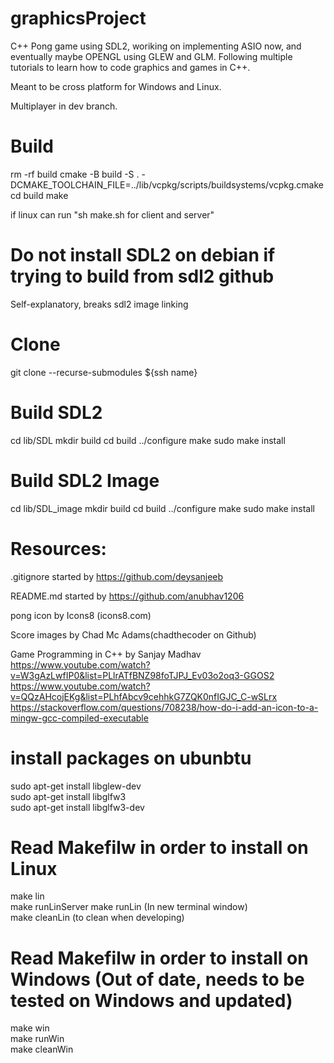 # graphicsProject

C++ Pong game using SDL2, woriking on implementing ASIO now, and eventually maybe OPENGL using GLEW and GLM. Following multiple tutorials to learn how to code graphics and games in C++.

Meant to be cross platform for Windows and Linux.

Multiplayer in dev branch.

# Build

rm -rf build
cmake -B build -S . -DCMAKE_TOOLCHAIN_FILE=../lib/vcpkg/scripts/buildsystems/vcpkg.cmake
cd build
make

if linux can run "sh make.sh for client and server"

# Do not install SDL2 on debian if trying to build from sdl2 github

Self-explanatory, breaks sdl2 image linking

# Clone

git clone --recurse-submodules ${ssh name}

# Build SDL2

cd lib/SDL
mkdir build
cd build
../configure
make
sudo make install

# Build SDL2 Image

cd lib/SDL_image
mkdir build
cd build
../configure
make
sudo make install

# Resources:

.gitignore started by https://github.com/deysanjeeb

README.md started by https://github.com/anubhav1206

pong icon by Icons8 (icons8.com)

Score images by Chad Mc Adams(chadthecoder on Github)

Game Programming in C++ by Sanjay Madhav  
 https://www.youtube.com/watch?v=W3gAzLwfIP0&list=PLlrATfBNZ98foTJPJ_Ev03o2oq3-GGOS2  
 https://www.youtube.com/watch?v=QQzAHcojEKg&list=PLhfAbcv9cehhkG7ZQK0nfIGJC_C-wSLrx  
 https://stackoverflow.com/questions/708238/how-do-i-add-an-icon-to-a-mingw-gcc-compiled-executable

# install packages on ubunbtu

sudo apt-get install libglew-dev  
sudo apt-get install libglfw3  
sudo apt-get install libglfw3-dev

# Read Makefilw in order to install on Linux

make lin  
make runLinServer
make runLin (In new terminal window)  
make cleanLin (to clean when developing)

# Read Makefilw in order to install on Windows (Out of date, needs to be tested on Windows and updated)

make win  
make runWin  
make cleanWin
